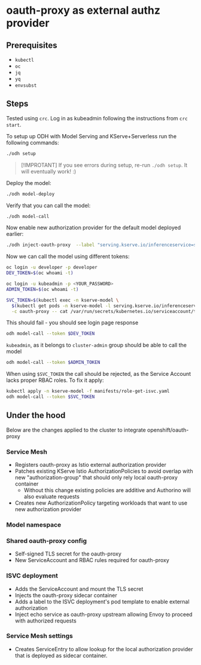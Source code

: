# oauth-proxy as external authz provider

## Prerequisites
 
* `kubectl`
* `oc`
* `jq`
* `yq`
* `envsubst`

## Steps 

Tested using `crc`. Log in as kubeadmin following the instructions from `crc start`.

To setup up ODH with Model Serving and KServe+Serverless run the following commands: 

```sh
./odh setup
```

> [!IMPROTANT]
> If you see errors during setup, re-run `./odh setup`. It will eventually work! :)

Deploy the model:
```sh
./odh model-deploy
```

Verify that you can call the model:
```sh
./odh model-call
```

Now enable new authorization provider for the default model deployed earlier:
```sh
./odh inject-oauth-proxy  --label "serving.kserve.io/inferenceservice=sklearn-v2-iris" --model-ns "kserve-model"
```

Now we can call the model using different tokens:
```sh
oc login -u developer -p developer
DEV_TOKEN=$(oc whoami -t)

oc login -u kubeadmin -p <YOUR_PASSWORD>
ADMIN_TOKEN=$(oc whoami -t)

SVC_TOKEN=$(kubectl exec -n kserve-model \
  $(kubectl get pods -n kserve-model -l serving.kserve.io/inferenceservice=sklearn-v2-iris -o jsonpath='{.items[0].metadata.name}') \
  -c oauth-proxy -- cat /var/run/secrets/kubernetes.io/serviceaccount/token)
```

This should fail - you should see login page response
```sh
odh model-call --token $DEV_TOKEN
```

`kubeadmin`, as it belongs to `cluster-admin` group should be able to call the model
```sh
odh model-call --token $ADMIN_TOKEN
```

When using `$SVC_TOKEN` the call should be rejected, as the Service Account lacks proper RBAC roles. To fix it apply:
```sh
kubectl apply -n kserve-model -f manifests/role-get-isvc.yaml
odh model-call --token $SVC_TOKEN
```

## Under the hood

Below are the changes applied to the cluster to integrate openshift/oauth-proxy

### Service Mesh 

- Registers oauth-proxy as Istio external authorization provider 
- Patches existing KServe Istio AuthorizationPolicies to avoid overlap with new "authorization-group" that should only rely local oauth-proxy container
    - Without this change existing policies are additive and Authorino will also evaluate requests
- Creates new AuthorizationPolicy targeting workloads that want to use new authorization provider

### Model namespace

### Shared oauth-proxy config

- Self-signed TLS secret for the oauth-proxy
- New ServiceAccount and RBAC rules required for oauth-proxy

### ISVC deployment
- Adds the ServiceAccount and mount the TLS secret
- Injects the oauth-proxy sidecar container
- Adds a label to the ISVC deployment's pod template to enable external authorization
- Inject echo service as oauth-proxy upstream allowing Envoy to proceed with authorized requests

### Service Mesh settings

- Creates ServiceEntry to allow lookup for the local authorization provider that is deployed as sidecar container.